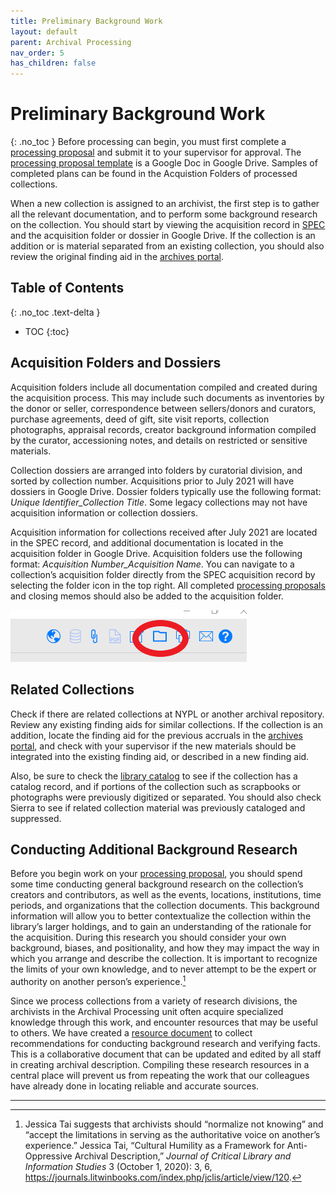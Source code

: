 ```yaml
---
title: Preliminary Background Work
layout: default
parent: Archival Processing
nav_order: 5
has_children: false
---
```

# Preliminary Background Work
{: .no_toc }
Before processing can begin, you must first complete a [processing proposal](/Processing_Proposal.md) and submit it to your supervisor for approval. The [processing proposal template](https://docs.google.com/document/d/1xhqvV--epavz3_AWj0-AzC7887KnpnYEpMchYS0tbL4/edit?usp=sharing) is a Google Doc in Google Drive. Samples of completed plans can be found in the Acquistion Folders of processed collections. 

When a new collection is assigned to an archivist, the first step is to gather all the relevant documentation, and to perform some background research on the collection. You should start by viewing the acquisition record in [SPEC](spec/spec.md) and the acquisition folder or dossier in Google Drive. If the collection is an addition or is material separated from an existing collection, you should also review the original finding aid in the [archives portal](http://archives.nypl.org/).

## Table of Contents
{: .no_toc .text-delta }

- TOC
{:toc}

## Acquisition Folders and Dossiers
Acquisition folders include all documentation compiled and created during the acquisition process. This may include such documents as inventories by the donor or seller, correspondence between sellers/donors and curators, purchase agreements, deed of gift, site visit reports, collection photographs, appraisal records, creator background information compiled by the curator, accessioning notes, and details on restricted or sensitive materials.

Collection dossiers are arranged into folders by curatorial division, and sorted by collection number. Acquisitions prior to July 2021 will have dossiers in Google Drive. Dossier folders typically use the following format: _Unique Identifier\_Collection Title_. Some legacy collections may not have acquisition information or collection dossiers.

Acquisition information for collections received after July 2021 are located in the SPEC record, and additional documentation is located in the acquisition folder in Google Drive. Acquisition folders use the following format: _Acquisition Number\_Acquisition Name_. You can navigate to a collection’s acquisition folder directly from the SPEC acquisition record by selecting the folder icon in the top right. All completed [processing proposals](/Processing_Proposal.md) and closing memos should also be added to the acquisition folder. 

![SPEC Folder Icon](Images/01-SPEC_Folder.png)

## Related Collections
Check if there are related collections at NYPL or another archival repository. Review any existing finding aids for similar collections. If the collection is an addition, locate the finding aid for the previous accruals in the [archives portal](http://archives.nypl.org/), and check with your supervisor if the new materials should be integrated into the existing finding aid, or described in a new finding aid.

Also, be sure to check the [library catalog](https://www.nypl.org/research/research-catalog/) to see if the collection has a catalog record, and if portions of the collection such as scrapbooks or photographs were previously digitized or separated. You should also check Sierra to see if related collection material was previously cataloged and suppressed.

## Conducting Additional Background Research
Before you begin work on your [processing proposal](/Processing_Proposal.md), you should spend some time conducting general background research on the collection’s creators and contributors, as well as the events, locations, institutions, time periods, and organizations that the collection documents. This background information will allow you to better contextualize the collection within the library’s larger holdings, and to gain an understanding of the rationale for the acquisition. During this research you should consider your own background, biases, and positionality, and how they may impact the way in which you arrange and describe the collection. It is important to recognize the limits of your own knowledge, and to never attempt to be the expert or authority on another person’s experience.[^1]

Since we process collections from a variety of research divisions, the archivists in the Archival Processing unit often acquire specialized knowledge through this work, and encounter resources that may be useful to others. We have created a [resource document](https://docs.google.com/spreadsheets/d/1IALH_cfVpQqFGuezhwXk8GIFglJqinsXqw3lRtqp9RQ/edit#gid=0) to collect recommendations for conducting background research and verifying facts. This is a collaborative document that can be updated and edited by all staff in creating archival description. Compiling these research resources in a central place will prevent us from repeating the work that our colleagues have already done in locating reliable and accurate sources. 

---

[^1]: Jessica Tai suggests that archivists should “normalize not knowing” and “accept the limitations in serving as the authoritative voice on another’s experience.” Jessica Tai, “Cultural Humility as a Framework for Anti-Oppressive Archival Description,” _Journal of Critical Library and Information Studies_ 3 (October 1, 2020): 3, 6, <https://journals.litwinbooks.com/index.php/jclis/article/view/120>.